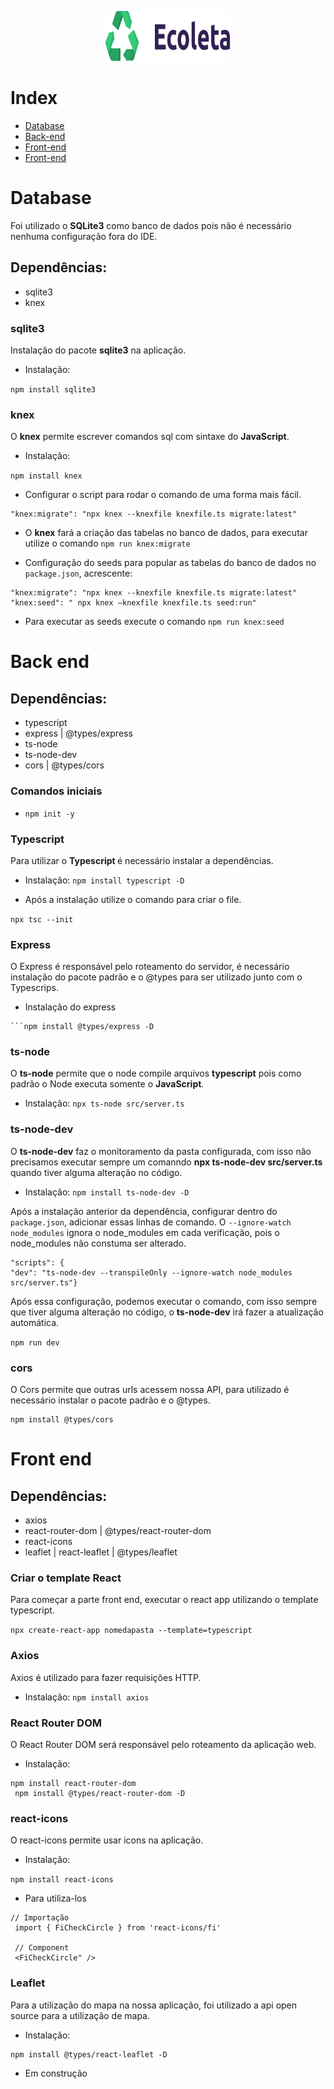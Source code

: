
<p align="center">
  <img width="200" height="80" src="https://github.com/andressalh/next-level-week/blob/master/rockset/web/src/assets/logo.svg">
</p>

# Index

- [Database](#database)
- [Back-end](#back-end)
- [Front-end](#front-end)
- [Front-end](#mobile)

<a id="database"></a>
<h1>Database</h1>

Foi utilizado o <strong>SQLite3</strong> como banco de dados pois não é necessário nenhuma configuração fora do IDE.

<h2>Dependências: </h2>

- sqlite3
- knex

<h3>sqlite3</h3>
  
Instalação do pacote <strong>sqlite3</strong> na aplicação.

- Instalação: 

```npm install sqlite3```
  
<h3>knex</h3>
  
O <strong>knex</strong> permite escrever comandos sql com sintaxe do <strong>JavaScript</strong>.

- Instalação:

```npm install knex```

- Configurar o script para rodar o comando de uma forma mais fácil.

```
"knex:migrate": "npx knex --knexfile knexfile.ts migrate:latest"
```

- O <strong>knex</strong> fará a criação das tabelas no banco de dados, para executar utilize o comando ``` npm run knex:migrate ```

- Configuração do seeds para popular as tabelas do banco de dados no ```package.json```, acrescente: 

```
"knex:migrate": "npx knex --knexfile knexfile.ts migrate:latest"
"knex:seed": " npx knex —knexfile knexfile.ts seed:run" 
```

- Para executar as seeds execute o comando ``` npm run knex:seed ```

<a id="back-end"></a>
<h1>Back end</h1>

<h2>Dependências: </h2>

- typescript
- express | @types/express
- ts-node
- ts-node-dev
- cors | @types/cors

<h3>Comandos iniciais</h3>

- ```npm init -y```

<h3>Typescript</h3>

Para utilizar o <strong> Typescript </strong> é necessário instalar a dependências.

- Instalação:
```npm install typescript -D```

- Após a instalação utilize o comando para criar o file.

```npx tsc --init```

<h3>Express</h3>

O Express é responsável pelo roteamento do servidor, é necessário instalação do pacote padrão e o @types para ser utilizado junto com o Typescrips.
 
- Instalação do express
```npm install express
```npm install @types/express -D
```

<h3>ts-node</h3>

O <strong>ts-node</strong> permite que o node compile arquivos <strong>typescript</strong> pois como padrão o Node executa somente o <strong>JavaScript</strong>.
 
- Instalação:
```npx ts-node src/server.ts```

<h3>ts-node-dev</h3>

O <strong>ts-node-dev</strong> faz o monitoramento da pasta configurada, com isso não precisamos executar sempre um comanndo  <strong>npx ts-node-dev src/server.ts</strong> quando tiver alguma alteração no código.
 
- Instalação:
```npm install ts-node-dev -D ```

Após a instalação anterior da dependência, configurar dentro do ```package.json```, adicionar essas linhas de comando. O ```--ignore-watch node_modules``` ignora o node_modules em cada verificação, pois o node_modules não constuma ser alterado.

```
"scripts": {
"dev": "ts-node-dev --transpileOnly --ignore-watch node_modules src/server.ts"}
```

Após essa configuração, podemos executar o comando, com isso sempre que tiver alguma alteração no código, o <strong>ts-node-dev</strong> irá fazer a atualização automática.

```npm run dev```

<h3>cors</h3>

O Cors permite que outras urls acessem nossa API, para utilizado é necessário instalar o pacote padrão e o @types.  

```npm install cors
npm install @types/cors
```

<a id="front-end"></a>
<h1>Front end</h1>

<h2>Dependências: </h2>

- axios
- react-router-dom | @types/react-router-dom
- react-icons
- leaflet | react-leaflet | @types/leaflet


<h3>Criar o template React </h3>

Para começar a parte front end, executar o react app utilizando o template typescript.

 ```npx create-react-app nomedapasta --template=typescript```

<h3>Axios</h3>

Axios é utilizado para fazer requisições HTTP.

- Instalação:
```npm install axios```

<h3>React Router DOM</h3>

O React Router DOM será responsável pelo roteamento da aplicação web. 

- Instalação:
```
npm install react-router-dom
 npm install @types/react-router-dom -D
```
<h3>react-icons</h3>

O react-icons permite usar icons na aplicação.

- Instalação:

 ```npm install react-icons```
 
- Para utiliza-los

 ```
 // Importação
  import { FiCheckCircle } from 'react-icons/fi'

  // Component
  <FiCheckCircle" />
```


<h3>Leaflet</h3>

Para a utilização do mapa na nossa aplicação, foi utilizado a api open source para a utilização de mapa.

- Instalação:

```npm install leaflet react-leaflet
npm install @types/react-leaflet -D
```



<a id="mobile"></a>

- Em construção
